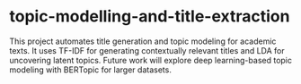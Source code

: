 # topic-modelling-and-title-extraction
This project automates title generation and topic modeling for academic texts. It uses TF-IDF for generating contextually relevant titles and LDA for uncovering latent topics. Future work will explore deep learning-based topic modeling with BERTopic for larger datasets.
